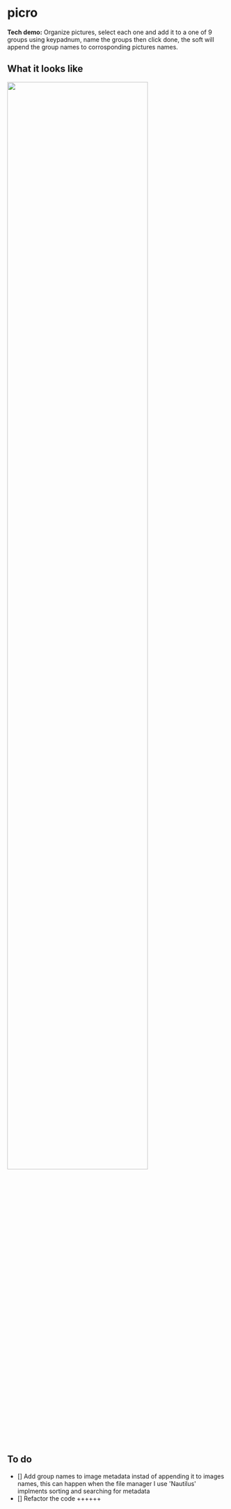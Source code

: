 # picro

**Tech demo:** Organize pictures, select each one and add it to a one of 9 groups using keypadnum, name the groups then click done, the soft will append the group names to corrosponding pictures names.

## What it looks like
<img src="./picro-demo.gif" width="80%" height="80%">

## To do

- [] Add group names to image metadata instad of appending it to images names, this can happen when the file manager I use 'Nautilus' implments sorting and searching for metadata
- [] Refactor the code ++++++
